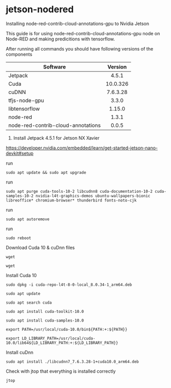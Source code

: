 # jetson-nodered
Installing node-red-contrib-cloud-annotations-gpu to Nvidia Jetson

This guide is for using node-red-contrib-cloud-annotations-gpu node on Node-RED and making predicitions with tensorflow.

After running all commands you should have following versions of the components

| Software      | Version       | 
| ------------- |:-------------:| 
| Jetpack       | 4.5.1         | 
| Cuda          | 10.0.326      |  
| cuDNN         | 7.6.3.28	     | 
| tfjs-node-gpu | 3.3.0	        | 
| libtensorflow | 1.15.0		      | 
| node-red	     | 1.3.1	        |
| node-red-contrib-cloud-annotations | 0.0.5 |


1. Install Jetpack 4.5.1 for Jetson NX Xavier

https://developer.nvidia.com/embedded/learn/get-started-jetson-nano-devkit#setup

run

```sudo apt update && sudo apt upgrade```

run

```sudo apt purge cuda-tools-10-2 libcudnn8 cuda-documentation-10-2 cuda-samples-10-2 nvidia-l4t-graphics-demos ubuntu-wallpapers-bionic libreoffice* chromium-browser* thunderbird fonts-noto-cjk```

run

```sudo apt autoremove```

run

```sudo reboot```

Download Cuda 10 & cuDnn files

```wget```


```wget```


Install Cuda 10

```sudo dpkg -i cuda-repo-l4t-8-0-local_8.0.34-1_arm64.deb```

```sudo apt update```

```sudo apt search cuda```

```sudo apt install cuda-toolkit-10.0```

```sudo apt install cuda-samples-10.0```

```export PATH=/usr/local/cuda-10.0/bin${PATH:+:${PATH}}```

```export LD_LIBRARY_PATH=/usr/local/cuda-10.0/lib64${LD_LIBRARY_PATH:+:${LD_LIBRARY_PATH}}``` 

Install cuDnn

```sudo apt install ./libcudnn7_7.6.3.28-1+cuda10.0_arm64.deb```

Check with jtop that everything is installed correctly 

```jtop```





